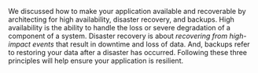 We discussed how to make your application available and recoverable by architecting for high availability, disaster recovery, and backups. High availability is the ability to handle the loss or severe degradation of a component of a system. Disaster recovery is about *recovering from high-impact events* that result in downtime and loss of data. And, backups refer to restoring your data after a disaster has occurred. Following these three principles will help ensure your application is resilient.
